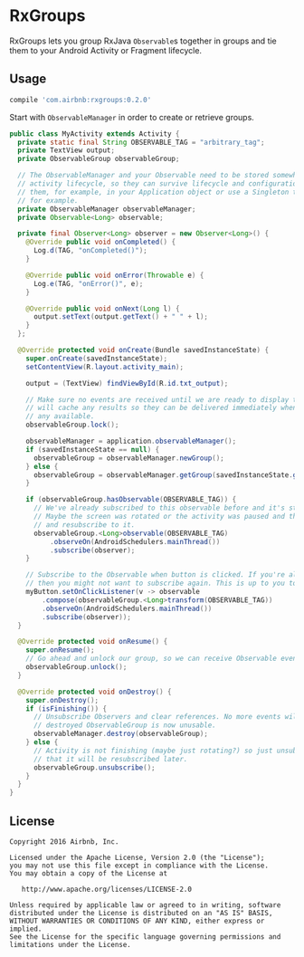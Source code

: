 # RxGroups

RxGroups lets you group RxJava `Observable`s together in groups and tie them to your Android Activity
or Fragment lifecycle.

## Usage

```groovy
compile 'com.airbnb:rxgroups:0.2.0'
```

Start with `ObservableManager` in order to create or retrieve groups.

```java
public class MyActivity extends Activity {
  private static final String OBSERVABLE_TAG = "arbitrary_tag";
  private TextView output;
  private ObservableGroup observableGroup;

  // The ObservableManager and your Observable need to be stored somewhere else, outside of your
  // activity lifecycle, so they can survive lifecycle and configuration changes. You could keep
  // them, for example, in your Application object or use a Singleton that is provided by Dagger,
  // for example.
  private ObservableManager observableManager;
  private Observable<Long> observable;

  private final Observer<Long> observer = new Observer<Long>() {
    @Override public void onCompleted() {
      Log.d(TAG, "onCompleted()");
    }

    @Override public void onError(Throwable e) {
      Log.e(TAG, "onError()", e);
    }

    @Override public void onNext(Long l) {
      output.setText(output.getText() + " " + l);
    }
  };

  @Override protected void onCreate(Bundle savedInstanceState) {
    super.onCreate(savedInstanceState);
    setContentView(R.layout.activity_main);

    output = (TextView) findViewById(R.id.txt_output);

    // Make sure no events are received until we are ready to display them. Locking the group
    // will cache any results so they can be delivered immediately when you unlock() if there are
    // any available.
    observableGroup.lock();

    observableManager = application.observableManager();
    if (savedInstanceState == null) {
      observableGroup = observableManager.newGroup();
    } else {
      observableGroup = observableManager.getGroup(savedInstanceState.getLong(GROUP_ID));
    }

    if (observableGroup.hasObservable(OBSERVABLE_TAG)) {
      // We've already subscribed to this observable before and it's still emitting items.
      // Maybe the screen was rotated or the activity was paused and then resumed. Let's get it
      // and resubscribe to it.
      observableGroup.<Long>observable(OBSERVABLE_TAG)
          .observeOn(AndroidSchedulers.mainThread())
          .subscribe(observer);
    }

    // Subscribe to the Observable when button is clicked. If you're already subscribed to it,
    // then you might not want to subscribe again. This is up to you to decide.
    myButton.setOnClickListener(v -> observable
        .compose(observableGroup.<Long>transform(OBSERVABLE_TAG))
        .observeOn(AndroidSchedulers.mainThread())
        .subscribe(observer));
  }

  @Override protected void onResume() {
    super.onResume();
    // Go ahead and unlock our group, so we can receive Observable events.
    observableGroup.unlock();
  }

  @Override protected void onDestroy() {
    super.onDestroy();
    if (isFinishing()) {
      // Unsubscribe Observers and clear references. No more events will be received and the
      // destroyed ObservableGroup is now unusable.
      observableManager.destroy(observableGroup);
    } else {
      // Activity is not finishing (maybe just rotating?) so just unsubscribe for now and assume
      // that it will be resubscribed later.
      observableGroup.unsubscribe();
    }
  }
}
```

License
--------

    Copyright 2016 Airbnb, Inc.

    Licensed under the Apache License, Version 2.0 (the "License");
    you may not use this file except in compliance with the License.
    You may obtain a copy of the License at

       http://www.apache.org/licenses/LICENSE-2.0

    Unless required by applicable law or agreed to in writing, software
    distributed under the License is distributed on an "AS IS" BASIS,
    WITHOUT WARRANTIES OR CONDITIONS OF ANY KIND, either express or implied.
    See the License for the specific language governing permissions and
    limitations under the License.


 [1]: http://airbnb.github.io/airbnb/AirMapView/